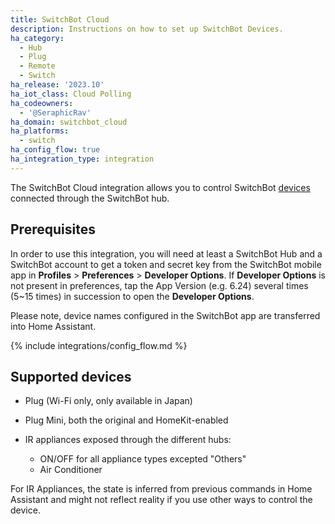 ```yaml
---
title: SwitchBot Cloud
description: Instructions on how to set up SwitchBot Devices.
ha_category:
  - Hub
  - Plug
  - Remote
  - Switch
ha_release: '2023.10'
ha_iot_class: Cloud Polling
ha_codeowners:
  - '@SeraphicRav'
ha_domain: switchbot_cloud
ha_platforms:
  - switch
ha_config_flow: true
ha_integration_type: integration
---
```


The SwitchBot Cloud integration allows you to control SwitchBot [devices](https://www.switch-bot.com/) connected through the SwitchBot hub.

## Prerequisites

In order to use this integration, you will need at least a SwitchBot Hub and a SwitchBot account to get a token and secret key from the SwitchBot mobile app in **Profiles** > **Preferences** > **Developer Options**. If **Developer Options** is not present in preferences, tap the App Version (e.g. 6.24) several times (5~15 times) in succession to open the **Developer Options**.

Please note, device names configured in the SwitchBot app are transferred into Home Assistant.

{% include integrations/config_flow.md %}

## Supported devices

- Plug (Wi-Fi only, only available in Japan)
- Plug Mini, both the original and HomeKit-enabled

- IR appliances exposed through the different hubs:
  - ON/OFF for all appliance types excepted "Others"
  - Air Conditioner


<div class='note warning'>
For IR Appliances, the state is inferred from previous commands in Home Assistant and might not reflect reality if you use other ways to control the device.
</div>
